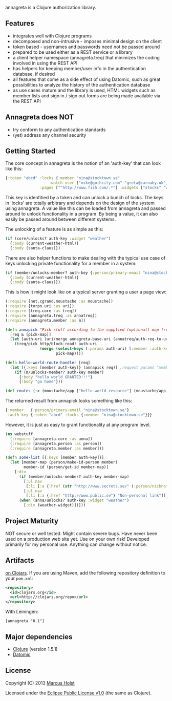annagreta is a Clojure authorization library.

## Features

 * integrates well with Clojure programs
 * decomposed and non-intrusive - imposes minimal design on the client
 * token based - usernames and passwords need not be passed around
 * prepared to be used either as a REST service or a library
 * a client helper namespace (annagreta.treq) that minimizes the coding involved in using the REST API
 * has helpers for keeping member/user info in the authentication database, if desired
 * all features that come as a side effect of using Datomic, such as great possibilities to analyze the history of the authentication database
 * as use cases mature and the library is used, HTML widgets such as member lists and sign in / sign out forms are being made available via the REST API

## Annagreta does NOT

 * try conform to any authentication standards
 * (yet) address any channel security

## Getting Started

The core concept in annagreta is the notion of an 'auth-key' that can look like this:
```clj
{:token "abcd" :locks {:member "nina@stocktown.se"
	               :watch-user ["mike@gothcity.com" "greta@carnaby.uk"]
		       :pages ["^http://www.fish.com/.*"] :widgets ["stocks" "weather"]}}
```
This key is idenfitied by a token and can unlock a bunch of locks. The keys in 'locks' are totally arbitrary and depends on the design of the system using annagreta. A value like this can be loaded from annagreta and passed around to unlock functionality in a program. By being a value, it can also easily be passed around between different systems.

The unlocking of a feature is as simple as this:
```clj
(if (core/unlocks? auth-key :widget "weather")
  {:body (current-weather-html)}
  {:body (santa-claus)})
```

There are also helper functions to make dealing with the typical use case of keys unlocking private functionality for a member in a system:
```clj
(if (member/unlocks-member? auth-key {:person/primary-email "nina@stocktown.se"})
  {:body (current-weather-html)}
  {:body (santa-claus)})
```

This is how it might look like on a typical server granting a user a page view:
```clj
(:require [net.cgrand.moustache :as moustache])
(:require [torpo.uri :as uri])
(:require [treq.core :as treq])
(:require [annagreta.treq :as annatreq])
(:require [annagreta.member :as m])

(defn annapick "Pick stuff according to the supplied (optional) map from annagreta. Always picks :member :auth-key identified by the corresponding request parameters from annagreta."
  [req & [pick-map]]
  (let [auth-uri (uri/merge annagreta-base-uri (annatreq/auth-req-to-uri req))]
    (treq/pick http/block-read! auth-uri
               (merge (select-keys (:params auth-uri) [:member :auth-key])
                      pick-map))))

(defn hello-world-route-handler [req]
  (let [{:keys [member auth-key]} (annapick req)] ;request params "member" and "auth-key" must be set to id's identifying a member and auth-key respectively
    (if (m/unlocks-member? auth-key member)
      {:body "hello world GRANTED!!!"}
      {:body "go home"}))

(def routes (-> (moustache/app ["hello-world-resource"] (moustache/app :get hello-world-route-handler))
```
The returned result from annapick looks something like this:
```clj
{:member   {:person/primary-email "nina@stocktown.se"}
 :auth-key {:token "abcd" :locks {:member "nina@stocktown.se"}}}
```

However, it is just as easy to grant functionality at any program level.

```clj
(ns webstuff
  (:require [annagreta.core :as anna])
  (:require [annagreta.person :as person])
  (:require [annagreta.member :as member]))

(defn some-list [{:keys [member auth-key]}]
  (let [member-map (person/make-id-person member)
        member-id (person/get-id member-map)]
    [:div
      (if (member/unlocks-member? auth-key member-map)
        [:ul.nav
         [:li [:a {:href (str "http://www.secrets.se/" (:person/nickname member))} "Your personal link"]]
        [:ul.nav
         [:li [:a {:href "http://www.public.se"} "Non-personal link"]]]))
      (when (anna/unlocks? auth-key :widget "weather")
        [:div (weather-widget)])]))
```


## Project Maturity

NOT secure or well tested. Might contain severe bugs. Have never been used on a production web site yet. Use on your own risk! Developed primarily for my personal use. Anything can change without notice.

## Artifacts

[on Clojars](https://clojars.org/annagreta). If you are using Maven, add the following repository
definition to your `pom.xml`:

```xml
<repository>
  <id>clojars.org</id>
  <url>http://clojars.org/repo</url>
</repository>
```

With Leiningen:
```
[annagreta "0.1"]
```

## Major dependencies

 * [Clojure](http://clojure.org/) (version 1.5.1)
 * [Datomic](http://docs.datomic.com/)

## License

Copyright (C) 2013 [Marcus Holst](https://twitter.com/zolst)

Licensed under the [Eclipse Public License v1.0](http://www.eclipse.org/legal/epl-v10.html) (the same as Clojure).